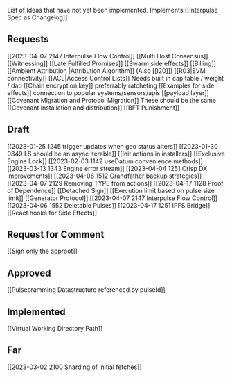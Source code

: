 List of Ideas that have not yet been implemented.  Implements [[Interpulse Spec as Changelog]]

## Requests
[[2023-04-07 2147 Interpulse Flow Control]]
[[Multi Host Consensus]]
[[Witnessing]]
[[Late Fulfilled Promises]]
[[Swarm side effects]]
[[Billing]]
[[Ambient Attribution |Attribution Algorithm]] (Also [[I20]])
[[R03|EVM connectivity]]
[[ACL|Access Control Lists]] Needs built in cap table / weight / dao
[[Chain encryption key]] preferrably ratcheting
[[Examples for side effects]] connection to popular systems/sensors/apis
[[payload layer]]
[[Covenant Migration and Protocol Migration]] These should be the same
[[Covenant installation and distribution]]
[[BFT Punishment]]

## Draft
[[2023-01-25 1245 trigger updates when geo status alters]]
[[2023-01-30 0849 LS should be an async iterable]]
[[Init actions in installers]]
[[Exclusive Engine Lock]]
[[2023-02-03 1142 useDatum convenience methods]]
[[2023-03-13 1343 Engine error stream]]
[[2023-04-04 1251 Crisp DX improvements]]
[[2023-04-06 1512 Grandfather backup strategies]]
[[2023-04-07 2129 Removing TYPE from actions]]
[[2023-04-17 1128 Proof of Dependence]]
[[Detached Sign]]
[[Execution limit based on pulse size limit]]
[[Generator Protocol]]
[[2023-04-07 2147 Interpulse Flow Control]]
[[2023-04-06 1552 Deletable Pulses]]
[[2023-04-17 1251 IPFS Bridge]]
[[React hooks for Side Effects]]

## Request for Comment
[[Sign only the approot]]

## Approved
[[Pulsecramming Datastructure referenced by pulseId]] 

## Implemented
[[Virtual Working Directory Path]]

## Far
[[2023-03-02 2100 Sharding of initial fetches]]